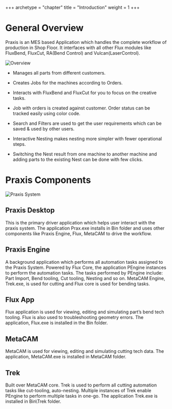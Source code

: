 +++
archetype = "chapter"
title = "Introduction"
weight = 1
+++

General Overview
===========
Praxis is an MES based Application which handles the complete workflow of production in Shop Floor. It interfaces with all other Flux modules like FluxBend, FluxCut, RA(Bend Control) and Vulcan(LaserControl).

![Overview](/images/Overview.png)

* Manages all parts from different customers.

* Creates Jobs for the machines according to Orders.

* Interacts with FluxBend and FluxCut for you to focus on the creative tasks.

* Job with orders is created against customer. Order status can be tracked easily using color code.

* Search and Filters are used to get the user requirements which can be saved & used by other users.

* Interactive Nesting makes nesting more simpler with fewer operational steps. 

* Switching the Nest result from one machine to another machine and adding parts to the existing Nest can be done with few clicks.

Praxis Components
=========
![Praxis System](/images/PraxisSystem.png)

## Praxis Desktop
This is the primary driver  application which helps user interact with the praxis system. The application Prax.exe installs in Bin folder and uses other components like Praxis Engine, Flux, MetaCAM to drive the workflow.

## Praxis Engine
A background application which performs all automation tasks assigned to the Praxis System. Powered by Flux Core, the application PEngine instances to perform the automation tasks. The tasks performed by PEngine include: Part Import, Bend tooling, Cut tooling, Nesting and so on. MetaCAM Engine, Trek.exe, is used for cutting and Flux core is used for bending tasks.

## Flux App
Flux application is used for viewing, editing and simulating part’s bend tech tooling. Flux is also used to troubleshooting geometry errors. The application, Flux.exe is installed in the Bin folder.

## MetaCAM
MetaCAM is used for viewing, editing and simulating cutting tech data. The application, MetaCAM.exe is installed in MetaCAM folder.

## Trek
Built over MetaCAM core. Trek is used to perform all cutting automation tasks like cut-tooling, auto-nesting. Multiple instances of Trek enable PEngine to perform multiple tasks in one-go. The application Trek.exe is installed in Bin\Trek folder.